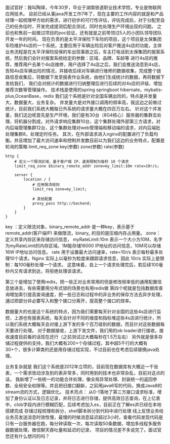 面试官好：我叫陶铎，今年30岁，毕业于湖南铁道职业技术学院，专业是物联网应用技术。
目前已经从事java开发工作7年了，现在主要的工作内容的就是和产品经理一起梳理甲方给的需求，进行初步的可行性评估，评估完成后，对于分配至自己的任务估时，开发完成提测后配合测试，同时也处理生产环境出现的问题。
之前也和售前一起做过项目的poc验证，还有就是之前带领过5人的小团队领导团队开发一年的时间。
现在负责的是太平洋保险下车险的项目，这个项目是太保集团车险维护4s店的一个系统，主要应用于车辆出险后对客户推送4s店的功能，主体业务流程是在太平洋保险投保的车出现事故之后，车主打电话到太保集团的报案系统，然后我们会针对报案系统给定的参数：区域、品牌、车龄等
进行4s店的推荐，推荐用户去某个4s店维修，用户选择了4s店之后，我们会推送消息到4s店，告知4s店车辆出险的情况，并接收后续对车辆进行维修的数据收集，完成整个链路信息收集后，将数据下发至报表作业系统，由他们生成统计的数据，再将数据下发给我们，
我们会对统计的数据进行归纳整理后进行后续的对4s店的评级、增加推荐次数等管理操作。
技术栈是使用的spring springboot hibernate，mybatis-plus,OceanBase，redis
我们这个系统是针对全国车辆出险的，特点是并发量大，数据量大，业务复杂。
并发量大是对外接口调用的频率高，我这边之前做过统计，目前我们系统大概每日外系统的请求量大概在四百万左右。
针对这个并发量，我们这边呢首先是生产环境，我们是有30台（8G4核心）服务器的集群去处理，将机器分割成，对外请求响应集群10台，这个集群处理外部第三方请求，对内后端管理集群12台，这个集群处理对web管理端和移动端的请求，对内后端批处理集群8，处理定时任务。
其次，在外部请求进入nginx的配置进行了负载均衡。并且增加了最大访问速率和控制并发数目前以为我们这边的业务特点，配置是轮询的策略
limit_req_zone key(参数) zone(参数) rate(参数)

```
http {
    # 定义一个限流区域，基于客户端 IP，速率限制为每秒 10 个请求
    limit_req_zone $binary_remote_addr zone=my_limit:10m rate=10r/s;

    server {
        location / {
            # 应用限流规则
            limit_req zone=my_limit;

            # 其他配置
            proxy_pass http://backend;
        }
    }
}
```
key ：定义限流对象，binary_remote_addr 是一种key，表示基于 remote_addr(客户端IP) 来做限流，binary_ 的目的是压缩内存占用量。
zone：定义共享内存区来存储访问信息， myRateLimit:10m 表示一个大小为10M，名字为myRateLimit的内存区域。1M能存储16000 IP地址的访问信息，10M可以存储16W IP地址访问信息。
rate 用于设置最大访问速率，rate=10r/s 表示每秒最多处理10个请求。Nginx 实际上以毫秒为粒度来跟踪请求信息，因此 10r/s 实际上是限制：每100毫秒处理一个请求。
这意味着，自上一个请求处理完后，若后续100毫秒内又有请求到达，将拒绝处理该请求。

第三个是增加了使用redis，把一些正对业务常用的但是修改频率低的通用配置信息放进去，有些需要用分布式锁的场景也有用redis做
第四个呢就是包括数据库查询增加索引提高查询速度，把一些日志和过程中的非业务的保存方法去异步处理，通过把部分非必要写入和整个接口分离开，提高整个接口的效率。

数据量大的也是这个系统的特点，因为我们需要每天针对全国的这些4s店进行监控，上游也有报表系统，每天会针对不同的维度和指标堆这些4s店进行统计，所以我们系统大概每天会对接上游下发的多个百万级别的数据，而且针对这些数据每天要进行处理。
对于数据接收，上游下发文件，我们用的ob loader进行接收，接收速度目前看的话现在还行（之前测试过大概每秒在1.5万左右）
另外就是很多存储过程提供的支持，我们大概有200+个存储过程，其中超5千行的大概有30+个，很多计算类的还是用存储过程实现，不过目前也在考虑后续替换java处理。

业务复杂就是 我们这个系统是2012年立项的，目前现在数据库有大概近一千张表，一个需求改动涉及到的表非常多，同时用到的技术也非常杂乱，目前对这点的话，
我新增了一些统一的功能合并处理，像全局异常处理、封装统一的返回参数、全局安全权限等。并且把旧接口翻新，之前用java6写的代码，换成Java8的stream流的方式，逻辑优化。
技术亮点：
    从0-1落地了第三方接口请求标准，增加了身份认证以及日志记录，并将日志进行存储，提供高效日志查询，在上亿表中，clob字段内进行模糊匹配，后续考虑加入es，目前正在了解es并已经在本地搭建完成
    存储过程梳理和拆分，shell脚本拆分到代码中进行处理
    线上反馈业务给业务员发送消息时效性慢，最慢的时候消息延迟超过3小时，查看代码发现代码是只有一台服务器在跑，每分钟读取一次，每次读取50条数据，增加多线程多服务器数据处理，微信聊天吞吐量和延迟的记录，
项目的情况差不多说完了。面试官您还有什么想问的吗？

